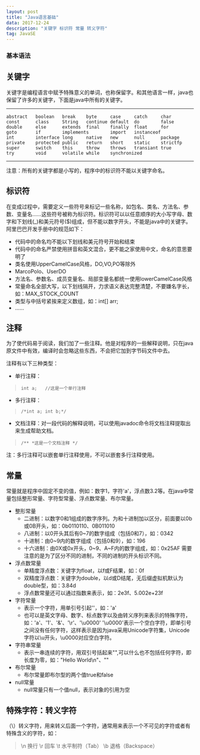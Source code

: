 ```yaml
---
layout: post
title: "Java语言基础"
data: 2017-12-24
description: "关键字 标识符 常量 转义字符"
tag: JavaSE
---
```


### 基本语法 ###

关键字
--
关键字是编程语言中赋予特殊意义的单词，也称保留字。和其他语言一样，java也保留了许多的关键字，下面是java中所有的关键字。


----------

    abstract   boolean   break    byte     case     catch     char   
    const      class     String   continue default  do        false
    double     else      extends  final    finally  float     for
    goto       if        implements        import   instanceof
    int        interface long     native   new      null      package
    private    protected public   return   short    static    strictfp
    super      switch    this     throw    throws   transiant true
    try        void      volatile while    synchronized


----------
注意：所有的关键字都是小写的，程序中的标识符不能以关键字命名。

标识符
--
在变成过程中，需要定义一些符号来标记一些名称，如包名、类名、方法名、参数、变量名……这些符号被称为标识符。标识符可以以任意顺序的大小写字母、数字和下划线(_)和美元符号($)组成，但不能以数字开头，不能是java中的关键字。
阿里巴巴开发手册中的规范如下：

- 代码中的命名均不能以下划线和美元符号开始和结束
- 代码中的命名严禁使用拼音和英文混合，更不能之家使用中文，命名的意思要明了
- 类名使用UpperCamelCase风格，DO,VO,PO等除外
 - MarcoPolo、UserDO
- 方法名、参数名、成员变量名、局部变量名都统一使用lowerCamelCase风格
- 常量命名全部大写，以下划线隔开，力求语义表达完整清楚，不要嫌名字长，如：MAX_STOCK_COUNT
- 类型与中括号紧挨来定义数组，如：int[] arr;
- ……

注释
--
为了使代码易于阅读，我们加了一些注释。他是对程序的一些解释说明，只在java原文件中有效，编译时会忽略这些东西，不会把它加到字节码文件中去。

注释有以下三种类型：

- 单行注释： 
> `int a;   //这是一个单行注释`
- 多行注释：  
> `/*int a;
    int b;*/`

- 文档注释：对一段代码的解释说明，可以使用javadoc命令将文档注释提取出来生成帮助文档。
> `/**
    *这是一个文档注释
    */`

注：多行注释可以嵌套单行注释使用，不可以嵌套多行注释使用。

常量
--
常量就是程序中固定不变的值，例如：数字1，字符'a'，浮点数3.2等。在java中常量包括整形常量、字符型常量、浮点数常量、布尔常量。

 - 整形常量
    - 二进制：以数字0和1组成的数字序列。为和十进制加以区分，前面要以0b或0B开头，如：0b0110110、0B011010
    - 八进制：以0开头其后有0~7的数字组成（包括0和7），如：0342
    - 十进制：由0~9内的数字组成（包括0和9），如：196
    - 十六进制：由0X或0x开头，0~9、A~F内的数字组成，如：0x25AF
    需要注意的是为了区分不同的进制，不同的进制的开头标识不同。
 - 浮点数常量
    - 单精度浮点数：关键字为float，以f或F结果，如：0f
    - 双精度浮点数：关键字为double，以d或D结尾，无后缀虚拟机默认为double型，如：3.84d
    - 浮点数常量还可以通过指数来表示，如：2e3f、5.002e+23f
 - 字符常量
    - 表示一个字符，用单引号引起''，如：'a'
    - 也可以是英文字母、数字、标点数字以及由转义序列来表示的特殊字符，如：'a'、'1'、'&'、'\r'、'\u0000'
    '\u0000'表示一个空白字符，即单引号之间没有任何字符，这样表示是因为java采用Unicode字符集，Unicode字符以\u开头，\u0000对应空白字符。
 - 字符串常量
    - 表示一串连续的字符，用双引号括起来"",可以什么也不包括任何字符，即长度为零，如："Hello World\n"、"" 
 - 布尔常量
    - 布尔常量即布尔型的两个值true和false
 - null常量
    - null常量只有一个值null，表示对象的引用为空 

特殊字符：转义字符
--
（\）转义字符，用来转义后面一个字符，通常用来表示一个不可见的字符或者有特殊含义的字符，如：

> \n  换行        \r  回车       \t  水平制符（Tab）       \b   退格（Backspace）






